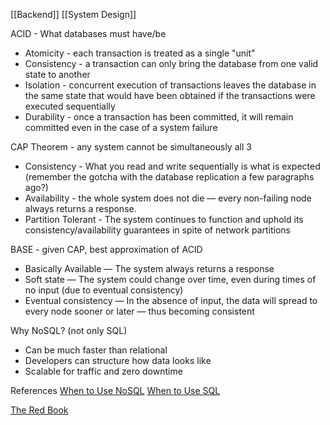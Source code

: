 [[Backend]] [[System Design]]

ACID - What databases must have/be
- Atomicity - each transaction is treated as a single "unit"
- Consistency - a transaction can only bring the database from one valid state to another
- Isolation - concurrent execution of transactions leaves the database in the same state that would have been obtained if the transactions were executed sequentially
- Durability - once a transaction has been committed, it will remain committed even in the case of a system failure

CAP Theorem - any system cannot be simultaneously all 3
- Consistency - What you read and write sequentially is what is expected (remember the gotcha with the database replication a few paragraphs ago?)
- Availability - the whole system does not die — every non-failing node always returns a response.
- Partition Tolerant - The system continues to function and uphold its consistency/availability guarantees in spite of network partitions

BASE - given CAP, best approximation of ACID
- Basically Available — The system always returns a response
- Soft state — The system could change over time, even during times of no input (due to eventual consistency)
- Eventual consistency — In the absence of input, the data will spread to every node sooner or later — thus becoming consistent

Why NoSQL? (not only SQL)
- Can be much faster than relational
- Developers can structure how data looks like
- Scalable for traffic and zero downtime


References
[When to Use NoSQL](https://www.mongodb.com/nosql-explained/when-to-use-nosql)
[When to Use SQL](https://www.mongodb.com/compare/mongodb-postgresql)

[The Red Book](http://www.redbook.io/)